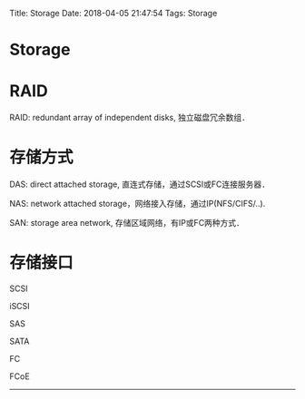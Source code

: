 Title: Storage
Date: 2018-04-05 21:47:54
Tags: Storage



# Storage

# RAID

RAID: redundant array of independent disks, 独立磁盘冗余数组．

# 存储方式

DAS: direct attached storage, 直连式存储，通过SCSI或FC连接服务器．

NAS: network attached storage，网络接入存储，通过IP(NFS/CIFS/..).

SAN: storage area network, 存储区域网络，有IP或FC两种方式．

# 存储接口

SCSI

iSCSI

SAS

SATA

FC

FCoE

***


